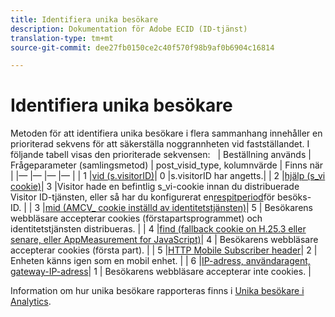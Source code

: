 ```yaml
---
title: Identifiera unika besökare
description: Dokumentation för Adobe ECID (ID-tjänst)
translation-type: tm+mt
source-git-commit: dee27fb0150ce2c40f570f98b9af0b6904c16814

---
```



# Identifiera unika besökare

Metoden för att identifiera unika besökare i flera sammanhang innehåller en prioriterad sekvens för att säkerställa noggrannheten vid fastställandet. I följande tabell visas den prioriterade sekvensen:
 
| Beställning används | Frågeparameter (samlingsmetod) | post_visid_type, kolumnvärde | Finns när |
|— |— |— |— |
| 1 |[vid (s.visitorID)](https://marketing.adobe.com/resources/help/en_US/sc/implement/visid_custom.html)| 0 |s.visitorID har angetts.|
| 2 |[hjälp (s_vi cookie)](https://marketing.adobe.com/resources/help/en_US/sc/implement/visid_analytics.html)| 3 |Visitor hade en befintlig s_vi-cookie innan du distribuerade Visitor ID-tjänsten, eller så har du konfigurerat en[respitperiod](https://marketing.adobe.com/resources/help/en_US/mcvid/mcvid_grace_period.html)för besöks-ID. |
| 3 |[mid (AMCV_ cookie inställd av identitetstjänsten)](https://marketing.adobe.com/resources/help/en_US/mcvid/)| 5 | Besökarens webbläsare accepterar cookies (förstapartsprogrammet) och identitetstjänsten distribueras. |
| 4 |[find (fallback cookie on H.25.3 eller senare, eller AppMeasurement for JavaScript)](https://marketing.adobe.com/resources/help/en_US/sc/implement/visid_fallback.html)| 4 | Besökarens webbläsare accepterar cookies (första part). |
| 5 |[HTTP Mobile Subscriber header](https://marketing.adobe.com/resources/help/en_US/sc/implement/visid_mobile.html)| 2 | Enheten känns igen som en mobil enhet. |
| 6 |[IP-adress, användaragent, gateway-IP-adress](https://marketing.adobe.com/resources/help/en_US/sc/implement/visid_fallback.html)| 1 | Besökarens webbläsare accepterar inte cookies. |

Information om hur unika besökare rapporteras finns i [Unika besökare i Analytics](https://docs.adobe.com/content/help/en/analytics/components/variables/dimensions-reports/reports-unique-visitors-v15-dsc.html).
